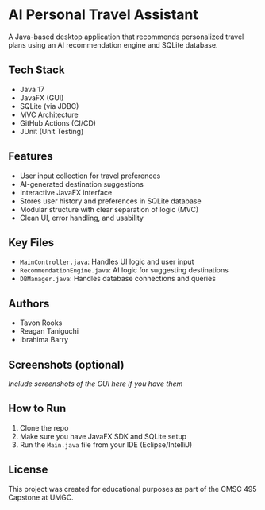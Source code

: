 # AI Personal Travel Assistant

A Java-based desktop application that recommends personalized travel plans using an AI recommendation engine and SQLite database.

##  Tech Stack
- Java 17
- JavaFX (GUI)
- SQLite (via JDBC)
- MVC Architecture
- GitHub Actions (CI/CD)
- JUnit (Unit Testing)

##  Features
- User input collection for travel preferences
- AI-generated destination suggestions
- Interactive JavaFX interface
- Stores user history and preferences in SQLite database
- Modular structure with clear separation of logic (MVC)
- Clean UI, error handling, and usability

##  Key Files
- `MainController.java`: Handles UI logic and user input
- `RecommendationEngine.java`: AI logic for suggesting destinations
- `DBManager.java`: Handles database connections and queries

## Authors
- Tavon Rooks  
- Reagan Taniguchi  
- Ibrahima Barry

## Screenshots (optional)
*Include screenshots of the GUI here if you have them*

## How to Run
1. Clone the repo
2. Make sure you have JavaFX SDK and SQLite setup
3. Run the `Main.java` file from your IDE (Eclipse/IntelliJ)

## License
This project was created for educational purposes as part of the CMSC 495 Capstone at UMGC.
